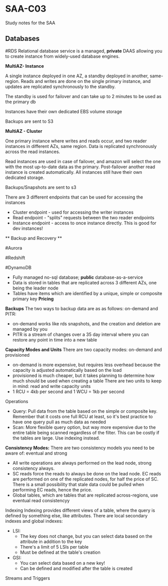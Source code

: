 # SAA-C03
Study notes for the SAA
## Databases

#RDS
Relational database service is a managed,  **private** DAAS allowing you to create instance from widely-used database engines. 

**MultiAZ- Instance**

A single instance deployed in one AZ, a standby deployed in another, same-region. Reads and writes are done on the single primary instance, and updates are replicated synchronously to the standby. 

The standby is used for failover and can take up to 2 minutes to be used as the primary db 

Instances have their own dedicated EBS volume storage 

Backups are sent to S3 

**MultiAZ - Cluster** 

One primary instance where writes and reads occur, and two reader instances in different AZs, same region. Data is replicated synchronously across the read instances. 

Read instances are used in case of failover, and amazon will select the one with the most up-to-date data as the primary. Post-failover another read instance is created automatically. All instances still have their own dedicated storage. 

Backups/Snapshots are sent to s3 

There are 3 different endpoints that can be used for accessing the instances 
* Cluster endpoint - used for accessing the writer instances
* Read endpoint - "splits" requests between the two reader endpoints 
* Instance endpoint - access to once instance directly. This is good for dev instances! 

** Backup and Recovery **

#Aurora 

#Redshift

#DynamoDB
* Fully managed no-sql database; **public** database-as-a-service 
* Data is stored in tables that are replicated across 3 different AZs, one being the leader node 
* Tables have items which are identified by a unique, simple or composite primary key
**Pricing** 

**Backups** 
The two ways to backup data are as as follows: on-demand and PITR:
* on-demand works like rds snapshots, and the creation and deletion are managed by you 
* PITR is a stream of changes over a 35 day interval where you can restore any point in time into a new table 

**Capacity Modes and Units** 
There are two capacity modes: on-demand and provisioned 
* on-demand is more expensive, but requires less overhead because the capacity is adjusted automatically based on the load
* provisioned is much cheaper, but it takes planning to determine how much should be used when creating a table 
There are two units to keep in mind: read and write capacity units 
* 1 RCU = 4kb per second and 1 WCU = 1kb per second 

Operations 
* Query: Pull data from the table based on the simple or composite key. Remember that it costs one full RCU at least, so it's best practice to have one query pull as much data as needed 
* Scan: More flexible query option, but way more expensive due to the entire table being scanned regardless of the filter. This can be costly if the tables are large. Use indexing instead. 

**Consistency Modes:**
There are two consistency models you need to be aware of: eventual and strong 
* All write operations are always performed on the lead node, strong consistency always. 
* SC reads force the reads to always be done on the lead node. EC reads are performed on one of the replicated nodes, for half the price of SC. There is a small possibility that stale data could be pulled when performing EC reads, hence the price. 
* Global tables, which are tables that are replicated across-regions, use eventual read consistencyy

Indexing 
Indexing provides different views of a table, where the query is defined by something else, like attributes. There are local secondary indexes and global indexes: 
* LSI: 
	* The key does not change, but you can select data based on the attribute in addition to the key 
	* There's a limit of 5 LSIs per table
	* Must be defined at the table's creation
* GSI: 
	* You can select data based on a new key! 
	* Can be defined and modified after the table is created

Streams and Triggers 
